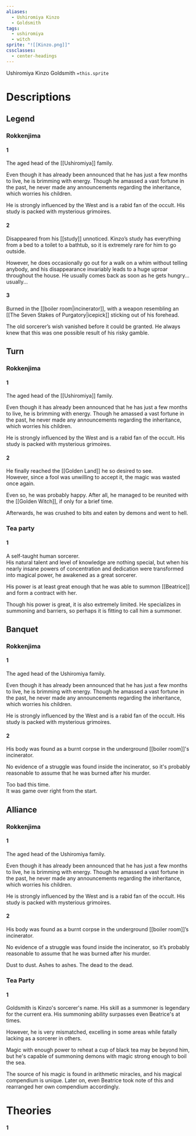 ```yaml
---
aliases:
  - Ushiromiya Kinzo
  - Goldsmith
tags:
  - ushiromiya
  - witch
sprite: "![[Kinzo.png]]"
cssclasses:
  - center-headings
---
```

Ushiromiya Kinzo
Goldsmith
`=this.sprite`

# Descriptions

## Legend
### Rokkenjima
#### 1
The aged head of the [[Ushiromiya]] family.

Even though it has already been announced that he has just a few months to live, he is brimming with energy. Though he amassed a vast fortune in the past, he never made any announcements regarding the inheritance, which worries his children.

He is strongly influenced by the West and is a rabid fan of the occult.
His study is packed with mysterious grimoires.
#### 2
Disappeared from his [[study]] unnoticed.
Kinzo’s study has everything from a bed to a toilet to a bathtub, so it is extremely rare for him to go outside.

However, he does occasionally go out for a walk on a whim without telling anybody, and his disappearance invariably leads to a huge uproar throughout the house. He usually comes back as soon as he gets hungry... usually...
#### 3
Burned in the [[boiler room|incinerator]], with a weapon resembling an [[The Seven Stakes of Purgatory|icepick]] sticking out of his forehead.

The old sorcerer’s wish vanished before it could be granted. He always knew that this was one possible result of his risky gamble.
## Turn
### Rokkenjima
#### 1
The aged head of the [[Ushiromiya]] family.

Even though it has already been announced that he has just a few months to live, he is brimming with energy. Though he amassed a vast fortune in the past, he never made any announcements regarding the inheritance, which worries his children.

He is strongly influenced by the West and is a rabid fan of the occult.
His study is packed with mysterious grimoires.
#### 2
He finally reached the [[Golden Land]] he so desired to see.  
However, since a fool was unwilling to accept it, the magic was wasted once again.  

Even so, he was probably happy. After all, he managed to be reunited with the [[Golden Witch]], if only for a brief time.  

Afterwards, he was crushed to bits and eaten by demons and went to hell.
### Tea party
#### 1
A self-taught human sorcerer.  
His natural talent and level of knowledge are nothing special, but when his nearly insane powers of concentration and dedication were transformed into magical power, he awakened as a great sorcerer.  

His power is at least great enough that he was able to summon [[Beatrice]] and form a contract with her.  

Though his power is great, it is also extremely limited. He specializes in summoning and barriers, so perhaps it is fitting to call him a summoner.
## Banquet
### Rokkenjima
#### 1
The aged head of the Ushiromiya family.

Even though it has already been announced that he has just a few months to live, he is brimming with energy. Though he amassed a vast fortune in the past, he never made any announcements regarding the inheritance, which worries his children.

He is strongly influenced by the West and is a rabid fan of the occult.
His study is packed with mysterious grimoires.
#### 2
His body was found as a burnt corpse in the underground [[boiler room]]'s incinerator.  

No evidence of a struggle was found inside the incinerator, so it's probably reasonable to assume that he was burned after his murder.  

Too bad this time.  
It was game over right from the start.
## Alliance
### Rokkenjima
#### 1
The aged head of the Ushiromiya family.

Even though it has already been announced that he has just a few months to live, he is brimming with energy. Though he amassed a vast fortune in the past, he never made any announcements regarding the inheritance, which worries his children.

He is strongly influenced by the West and is a rabid fan of the occult.
His study is packed with mysterious grimoires.
#### 2
His body was found as a burnt corpse in the underground [[boiler room]]’s incinerator.  

No evidence of a struggle was found inside the incinerator, so it’s probably reasonable to assume that he was burned after his murder.  

Dust to dust. Ashes to ashes. The dead to the dead.
### Tea Party
#### 1
Goldsmith is Kinzo's sorcerer's name. His skill as a summoner is legendary for the current era. His summoning ability surpasses even Beatrice's at times.

However, he is very mismatched, excelling in some areas while fatally lacking as a sorcerer in others.

Magic with enough power to reheat a cup of black tea may be beyond him, but he's capable of summoning demons with magic strong enough to boil the sea.

The source of his magic is found in arithmetic miracles, and his magical compendium is unique. Later on, even Beatrice took note of this and rearranged her own compendium accordingly.

# Theories
#### 1